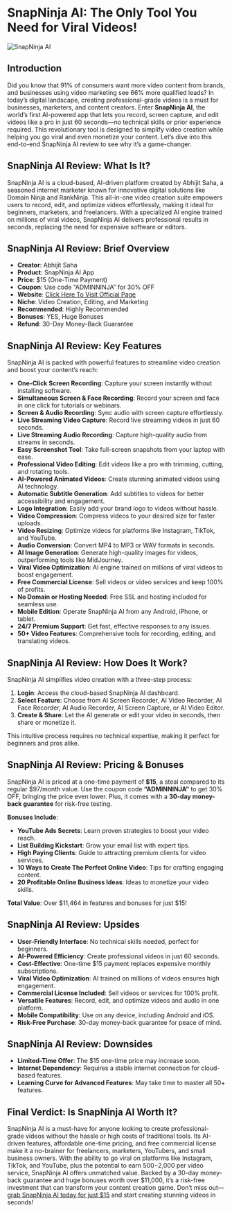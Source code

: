 # SnapNinja AI: The Only Tool You Need for Viral Videos!
![SnapNinja AI](https://github.com/user-attachments/assets/ccf4dde5-60ed-4fb2-9882-ab3825eea0a5)

## Introduction

Did you know that 91% of consumers want more video content from brands, and businesses using video marketing see 66% more qualified leads? In today’s digital landscape, creating professional-grade videos is a must for businesses, marketers, and content creators. Enter **SnapNinja AI**, the world’s first AI-powered app that lets you record, screen capture, and edit videos like a pro in just 60 seconds—no technical skills or prior experience required. This revolutionary tool is designed to simplify video creation while helping you go viral and even monetize your content. Let’s dive into this end-to-end SnapNinja AI review to see why it’s a game-changer.

## SnapNinja AI Review: What Is It?

SnapNinja AI is a cloud-based, AI-driven platform created by Abhijit Saha, a seasoned internet marketer known for innovative digital solutions like Domain Ninja and RankNinja. This all-in-one video creation suite empowers users to record, edit, and optimize videos effortlessly, making it ideal for beginners, marketers, and freelancers. With a specialized AI engine trained on millions of viral videos, SnapNinja AI delivers professional results in seconds, replacing the need for expensive software or editors.

## SnapNinja AI Review: Brief Overview

- **Creator**: Abhijit Saha
- **Product**: SnapNinja AI App
- **Price**: $15 (One-Time Payment)
- **Coupon**: Use code “ADMINNINJA” for 30% OFF
- **Website**: [Click Here To Visit Official Page](https://bit.ly/4l7mHzz)
- **Niche**: Video Creation, Editing, and Marketing
- **Recommended**: Highly Recommended
- **Bonuses**: YES, Huge Bonuses
- **Refund**: 30-Day Money-Back Guarantee

## SnapNinja AI Review: Key Features

SnapNinja AI is packed with powerful features to streamline video creation and boost your content’s reach:

- **One-Click Screen Recording**: Capture your screen instantly without installing software.
- **Simultaneous Screen & Face Recording**: Record your screen and face in one click for tutorials or webinars.
- **Screen & Audio Recording**: Sync audio with screen capture effortlessly.
- **Live Streaming Video Capture**: Record live streaming videos in just 60 seconds.
- **Live Streaming Audio Recording**: Capture high-quality audio from streams in seconds.
- **Easy Screenshot Tool**: Take full-screen snapshots from your laptop with ease.
- **Professional Video Editing**: Edit videos like a pro with trimming, cutting, and rotating tools.
- **AI-Powered Animated Videos**: Create stunning animated videos using AI technology.
- **Automatic Subtitle Generation**: Add subtitles to videos for better accessibility and engagement.
- **Logo Integration**: Easily add your brand logo to videos without hassle.
- **Video Compression**: Compress videos to your desired size for faster uploads.
- **Video Resizing**: Optimize videos for platforms like Instagram, TikTok, and YouTube.
- **Audio Conversion**: Convert MP4 to MP3 or WAV formats in seconds.
- **AI Image Generation**: Generate high-quality images for videos, outperforming tools like MidJourney.
- **Viral Video Optimization**: AI engine trained on millions of viral videos to boost engagement.
- **Free Commercial License**: Sell videos or video services and keep 100% of profits.
- **No Domain or Hosting Needed**: Free SSL and hosting included for seamless use.
- **Mobile Edition**: Operate SnapNinja AI from any Android, iPhone, or tablet.
- **24/7 Premium Support**: Get fast, effective responses to any issues.
- **50+ Video Features**: Comprehensive tools for recording, editing, and translating videos.

## SnapNinja AI Review: How Does It Work?

SnapNinja AI simplifies video creation with a three-step process:

1. **Login**: Access the cloud-based SnapNinja AI dashboard.
2. **Select Feature**: Choose from AI Screen Recorder, AI Video Recorder, AI Face Recorder, AI Audio Recorder, AI Screen Capture, or AI Video Editor.
3. **Create & Share**: Let the AI generate or edit your video in seconds, then share or monetize it.

This intuitive process requires no technical expertise, making it perfect for beginners and pros alike.

## SnapNinja AI Review: Pricing & Bonuses

SnapNinja AI is priced at a one-time payment of **$15**, a steal compared to its regular $97/month value. Use the coupon code **“ADMINNINJA”** to get 30% OFF, bringing the price even lower. Plus, it comes with a **30-day money-back guarantee** for risk-free testing.

**Bonuses Include**:

- **YouTube Ads Secrets**: Learn proven strategies to boost your video reach.
- **List Building Kickstart**: Grow your email list with expert tips.
- **High Paying Clients**: Guide to attracting premium clients for video services.
- **10 Ways to Create The Perfect Online Video**: Tips for crafting engaging content.
- **20 Profitable Online Business Ideas**: Ideas to monetize your video skills.

**Total Value**: Over $11,464 in features and bonuses for just $15!

## SnapNinja AI Review: Upsides

- **User-Friendly Interface**: No technical skills needed, perfect for beginners.
- **AI-Powered Efficiency**: Create professional videos in just 60 seconds.
- **Cost-Effective**: One-time $15 payment replaces expensive monthly subscriptions.
- **Viral Video Optimization**: AI trained on millions of videos ensures high engagement.
- **Commercial License Included**: Sell videos or services for 100% profit.
- **Versatile Features**: Record, edit, and optimize videos and audio in one platform.
- **Mobile Compatibility**: Use on any device, including Android and iOS.
- **Risk-Free Purchase**: 30-day money-back guarantee for peace of mind.

## SnapNinja AI Review: Downsides

- **Limited-Time Offer**: The $15 one-time price may increase soon.
- **Internet Dependency**: Requires a stable internet connection for cloud-based features.
- **Learning Curve for Advanced Features**: May take time to master all 50+ features.

## Final Verdict: Is SnapNinja AI Worth It?

SnapNinja AI is a must-have for anyone looking to create professional-grade videos without the hassle or high costs of traditional tools. Its AI-driven features, affordable one-time pricing, and free commercial license make it a no-brainer for freelancers, marketers, YouTubers, and small business owners. With the ability to go viral on platforms like Instagram, TikTok, and YouTube, plus the potential to earn $500-$2,000 per video service, SnapNinja AI offers unmatched value. Backed by a 30-day money-back guarantee and huge bonuses worth over $11,000, it’s a risk-free investment that can transform your content creation game. Don’t miss out—[grab SnapNinja AI today for just $15](https://bit.ly/4l7mHzz) and start creating stunning videos in seconds!

